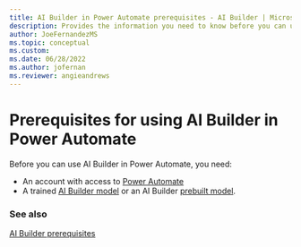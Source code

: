 ```yaml
---
title: AI Builder in Power Automate prerequisites - AI Builder | Microsoft Docs
description: Provides the information you need to know before you can use AI Builder in Power Automate.
author: JoeFernandezMS
ms.topic: conceptual
ms.custom:
ms.date: 06/28/2022
ms.author: jofernan
ms.reviewer: angieandrews
---
```


# Prerequisites for using AI Builder in Power Automate

Before you can use AI Builder in Power Automate, you need:

- An account with access to [Power Automate](https://flow.microsoft.com/)
- A trained [AI Builder model](build-model.md) or an AI Builder [prebuilt model](prebuilt-overview.md).

### See also

[AI Builder prerequisites](build-model.md#prerequisites)
